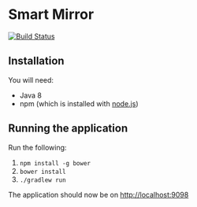 # Smart Mirror

[![Build Status](https://snap-ci.com/ChrisSSocha/Smart-Mirror/branch/master/build_image)](https://snap-ci.com/ChrisSSocha/Smart-Mirror/branch/master)

## Installation

You will need:

*   Java 8
*   npm (which is installed with [node.js](https://nodejs.org/))

## Running the application

Run the following:

1.  `npm install -g bower`
2.  `bower install`
3.  `./gradlew run`

The application should now be on [http://localhost:9098](http://localhost:9098)